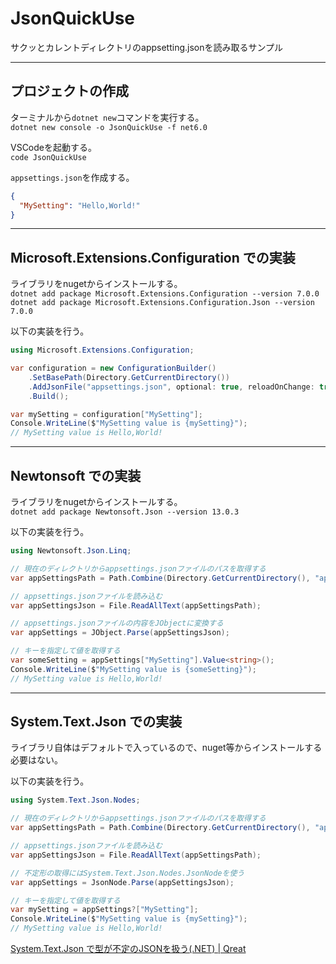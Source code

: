 # JsonQuickUse

サクッとカレントディレクトリのappsetting.jsonを読み取るサンプル

---

## プロジェクトの作成

ターミナルから`dotnet new`コマンドを実行する。  
`dotnet new console -o JsonQuickUse -f net6.0`  

VSCodeを起動する。  
`code JsonQuickUse`  

`appsettings.json`を作成する。  

``` json
{
  "MySetting": "Hello,World!"
}
```

---

## Microsoft.Extensions.Configuration での実装

ライブラリをnugetからインストールする。  
`dotnet add package Microsoft.Extensions.Configuration --version 7.0.0`  
`dotnet add package Microsoft.Extensions.Configuration.Json --version 7.0.0`

以下の実装を行う。  

``` cs
using Microsoft.Extensions.Configuration;

var configuration = new ConfigurationBuilder()
    .SetBasePath(Directory.GetCurrentDirectory())
    .AddJsonFile("appsettings.json", optional: true, reloadOnChange: true)
    .Build();

var mySetting = configuration["MySetting"];
Console.WriteLine($"MySetting value is {mySetting}");
// MySetting value is Hello,World!
```

---

## Newtonsoft での実装

ライブラリをnugetからインストールする。  
`dotnet add package Newtonsoft.Json --version 13.0.3`  

以下の実装を行う。  

```cs
using Newtonsoft.Json.Linq;

// 現在のディレクトリからappsettings.jsonファイルのパスを取得する
var appSettingsPath = Path.Combine(Directory.GetCurrentDirectory(), "appsettings.json");

// appsettings.jsonファイルを読み込む
var appSettingsJson = File.ReadAllText(appSettingsPath);

// appsettings.jsonファイルの内容をJObjectに変換する
var appSettings = JObject.Parse(appSettingsJson);

// キーを指定して値を取得する
var someSetting = appSettings["MySetting"].Value<string>();
Console.WriteLine($"MySetting value is {someSetting}");
// MySetting value is Hello,World!
```

---

## System.Text.Json での実装

ライブラリ自体はデフォルトで入っているので、nuget等からインストールする必要はない。  

以下の実装を行う。  

``` cs
using System.Text.Json.Nodes;

// 現在のディレクトリからappsettings.jsonファイルのパスを取得する
var appSettingsPath = Path.Combine(Directory.GetCurrentDirectory(), "appsettings.json");

// appsettings.jsonファイルを読み込む
var appSettingsJson = File.ReadAllText(appSettingsPath);

// 不定形の取得にはSystem.Text.Json.Nodes.JsonNodeを使う
var appSettings = JsonNode.Parse(appSettingsJson);

// キーを指定して値を取得する
var mySetting = appSettings?["MySetting"];
Console.WriteLine($"MySetting value is {mySetting}");
// MySetting value is Hello,World!
```

[System.Text.Json で型が不定のJSONを扱う(.NET) | Qreat](https://qreat.tech/3292/)  
